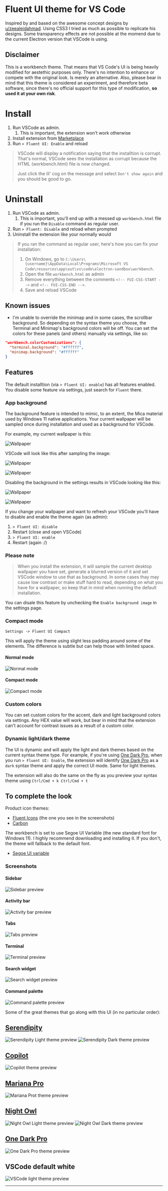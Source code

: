 # Fluent UI theme for VS Code

Inspired by and based on the awesome concept designs by
[u/zeealeidahmad](https://www.reddit.com/r/Windows11/comments/orbgzl/visual_studio_vs_code_and_github_desktop_with/).
Using CSS3 I tried as much as possible to replicate his designs. Some transparency effects are not
possible at the momend due to the current Electron version that VSCode is using.

## Disclaimer

This is a workbench theme. That means that VS Code's UI is being heavily modified for aestethic
purposes only. There's no intention to enhance or compete with the original look. Is merely an
alternative. Also, please bear in mind that this theme is considered an experiment, and therefore
beta software, since there's no official support for this type of modification, **so used it at your
own risk**.

# Install

1. Run VSCode as admin.
    1. This is important, the extension won't work otherwise
2. Install extension from
   [Marketplace](https://marketplace.visualstudio.com/items?itemName=leandro-rodrigues.fluent-ui-vscode)
3. Run `> Fluent UI: Enable` and reload

> VSCode will display a notification saying that the installtion is corrupt. That's normal, VSCode
> sees the installation as corrupt because the HTML (workbench.html) file is now changed.
>
> Just click the lil' cog on the message and select `Don't show again` and you should be good to go.

# Uninstall

1. Run VSCode as admin.
    1. This is important, you'll end up with a messed up `workbench.html` file if you run the
       `Disable` command as regular user.
2. Run `> Fluent: Disable` and reload when prompted
3. Uninstall the extension like your normally would

> If you ran the command as regular user, here's how you can fix your installation:
>
> 1. On Windows, go to
>    `C:\Users\{username}\AppData\Local\Programs\Microsoft VS Code\resources\app\out\vs\code\electron-sandbox\workbench`.
> 2. Open the file `workbench.html` as admin
> 3. Remove everything between the comments `<!-- FUI-CSS-START -->` and `<!-- FUI-CSS-END -->`.
> 4. Save and reload VSCode

## Known issues

-   I'm unable to override the minimap and in some cases, the scrollbar background. So depending on
    the syntax theme you choose, the Terminal and Minimap's background colors will be off. You can
    set the colors for these panels (and others) manually via settings, like so:

```json
"workbench.colorCustomizations": {
  "terminal.background": "#ffffff",
  "minimap.background": "#ffffff"
}
```

## Features

The default installtion (via `> Fluent UI: enable`) has all features enabled. You disable some
feature via settings, just search for `Fluent` there.

### App background

The background feature is intended to mimic, to an extent, the Mica material used by Windows 11
native applications. Your current wallpaper will be sampled once during installation and used as a
background for VSCode.

For example, my current wallpaper is this:

![Wallpaper](https://github.com/TheOld/vscode-fluent-ui/blob/main/wallpaper.png?raw=true 'Wallpaper')

VSCode will look like this after sampling the image:

![Wallpaper](https://github.com/TheOld/vscode-fluent-ui/blob/main/vscode-sample-wp.png?raw=true 'Wallpaper')

![Wallpaper](https://github.com/TheOld/vscode-fluent-ui/blob/main/vscode-sample-wp-content.png?raw=true 'Wallpaper')

Disabling the background in the settings results in VSCode looking like this:

![Wallpaper](https://github.com/TheOld/vscode-fluent-ui/blob/main/vscode-sample-no-wp.png?raw=true 'Wallpaper')

![Wallpaper](https://github.com/TheOld/vscode-fluent-ui/blob/main/vscode-sample-no-wp-content.png?raw=true 'Wallpaper')

If you change your wallpaper and want to refresh your VSCode you'll have to disable and enable the
theme again (as admin):

1. `> Fluent UI: disable`
2. Restart (close and open VSCode)
3. `> Fluent UI: enable`
4. Restart (again :/)

### Please note

> When you install the extension, it will sample the current desktop wallpaper you have set,
> generate a blurred version of it and set VSCode window to use that as background. In some cases
> thay may cause low contrast or make stuff hard to read, depending on what you have for a
> wallpaper, so keep that in mind when running the default installation.

You can disale this feature by unchecking the `Enable background image` in the settings page.

### Compact mode

`Settings -> Fluent UI Compact`

This will apply the theme using slight less padding around some of the elements. The difference is
subtle but can help those with limited space.

#### Normal mode

![Normal
mode](https://github.com/TheOld/vscode-fluent-ui/blob/main/normal-mode.png?raw=true 'Normal mode')

#### Compact mode

![Compact
mode](https://github.com/TheOld/vscode-fluent-ui/blob/main/compact-mode.png?raw=true 'Normal mode')

### Custom colors

You can set custom colors for the accent, dark and light background colors via settings. Any HEX
value will work, but bear in mind that the extension can't account for contrast issues as a result
of a custom color.

### Dynamic light/dark theme

The UI is dynamic and will apply the light and dark themes based on the current syntax theme type.
For example, if you're using
[One Dark Pro](https://marketplace.visualstudio.com/items?itemName=zhuangtongfa.Material-theme),
when you run `> Fluent UI: Enable`, the extension will identify
[One Dark Pro](https://marketplace.visualstudio.com/items?itemName=zhuangtongfa.Material-theme) as a
`dark` syntax theme and apply the correct UI mode. Same for light themes.

The extension will also do the same on the fly as you preview your syntax theme using
`Ctrl/Cmd + k Ctrl/Cmd + t`

## To complete the look

Product icon themes:

-   [Fluent Icons](https://marketplace.visualstudio.com/items?itemName=miguelsolorio.fluent-icons)
    (the one you see in the screenshots)
-   [Carbon](https://marketplace.visualstudio.com/items?itemName=antfu.icons-carbon)

The workbench is set to use Segoe UI Variable (the new standard font for Windows 11). I highly
recommend downloading and installing it. If you don't, the theme will fallback to the default font.

-   [Segoe UI variable](https://docs.microsoft.com/en-us/windows/apps/design/downloads/#fonts)

### Screenshots

#### Sidebar

![Sidebar preview](https://github.com/TheOld/vscode-fluent-ui/blob/main/sidebar.png?raw=true 'Sidebar')

#### Activity bar

![Activity bar preview](https://github.com/TheOld/vscode-fluent-ui/blob/main/activitybar.png?raw=true 'Activity bar')

#### Tabs

![Tabs preview](https://github.com/TheOld/vscode-fluent-ui/blob/main/tab-list.png?raw=true 'Tabs')

#### Terminal

![Terminal preview](https://github.com/TheOld/vscode-fluent-ui/blob/main/terminal.png?raw=true 'Terminal')

#### Search widget

![Search widget preview](https://github.com/TheOld/vscode-fluent-ui/blob/main/search-widget.png?raw=true 'Search widget')

#### Command palette

![Command palette preview](https://github.com/TheOld/vscode-fluent-ui/blob/main/command-palette-light.png?raw=true 'Command palette')

Some of the great themes that go along with this UI (in no particular order):

## [Serendipity](https://marketplace.visualstudio.com/items?itemName=wicked-labs.wvsc-serendipity)

![Serendipity Light theme preview](https://github.com/TheOld/vscode-fluent-ui/blob/main/serendipity-light.png?raw=true 'Serendipity Light')
![Serendipity Dark theme preview](https://github.com/TheOld/vscode-fluent-ui/blob/main/serendipity-dark.png?raw=true 'Serendipity Dard')

## [Copilot](https://marketplace.visualstudio.com/items?itemName=BenjaminBenais.copilot-theme)

![Copilot theme preview](https://github.com/TheOld/vscode-fluent-ui/blob/main/copilot.png?raw=true 'Copilot')

## [Mariana Pro](https://marketplace.visualstudio.com/items?itemName=rickynormandeau.mariana-pro)

![Mariana Prot theme preview](https://github.com/TheOld/vscode-fluent-ui/blob/main/mariana-pro.png?raw=true 'Mariana Pro')

## [Night Owl](https://marketplace.visualstudio.com/items?itemName=sdras.night-owl)

![Night Owl Light theme preview](https://github.com/TheOld/vscode-fluent-ui/blob/main/night-owl-light.png?raw=true 'Night Owl Light')
![Night Owl Dark theme preview](https://github.com/TheOld/vscode-fluent-ui/blob/main/night-owl-dark.png?raw=true 'Night Owl Dark')

## [One Dark Pro](https://marketplace.visualstudio.com/items?itemName=zhuangtongfa.Material-theme)

![One Dark Pro theme preview](https://github.com/TheOld/vscode-fluent-ui/blob/main/one-dark-pro.png?raw=true 'One Dark Pro ')

## VSCode default white

![VSCode light theme preview](https://github.com/TheOld/vscode-fluent-ui/blob/main/vscode-default-light.png?raw=true 'VSCode light')

---
